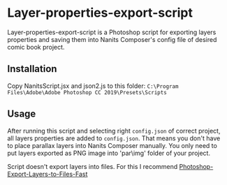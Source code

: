 # Layer-properties-export-script

Layer-properties-export-script is a Photoshop script for exporting layers properties and saving them into Nanits Composer's config file of desired comic book project.

## Installation
Copy NanitsScript.jsx and json2.js to this folder: `C:\Program Files\Adobe\Adobe Photoshop CC 2019\Presets\Scripts`

## Usage
After running this script and selecting right `config.json` of correct project, all layers properties are added to `config.json`. That means you don't have to place parallax layers into Nanits Composer manually. You only need to put layers exported as PNG image into 'par\img' folder of your project. 

Script doesn't export layers into files. For this I recommend [Photoshop-Export-Layers-to-Files-Fast](https://github.com/hsw107/Photoshop-Export-Layers-to-Files-Fast)
